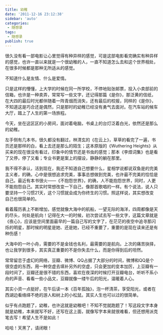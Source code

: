 ```yaml
---
title: 幼稚    
date: '2011-12-16 23:12:38'
sidebar: 'auto'
categories:
 - 随想录
tags:
 - 随想录
publish: true
---
```


很久没有看一部电影让心里觉得有种异样的感觉，可是这部电影看完确实有种异样的感觉，也许一直以来就是一个很幼稚的人，一直不知道怎么去和这个世界相处，在很多时候都是那种无所适从的感觉。

不知道什么是友情、什么是爱情。

只是这样的懵懂，上大学的时候在同一所学校，不停地贴张邮票，投入小卖部前的信箱，也许是一种卖弄，常常写一些文字，还记得那篇《是你》，那泛黄的信纸，在大四的最后时光都伴随着一阵青烟而消失，还有最后的校报，同样的《是你》，不知道这是巧合还是偶然，只是那时的幼稚已经没有勇气去面对。在汽车站的候车大厅，踏上了人生的第一场旅程。

今天，坐在这区区的小房间，面对着电脑，书桌上的台灯泛着白光，依然还是那么的幼稚。

左手侧有几本书，很久都没有翻过，林清玄的《在云上》，草草的看完了一遍，书页还是那样的白，看上去还是那么的陌生；这本原版的《Wuthering Heights》从买来的现在很没有看过，印象中的情节还是书虫的感觉；那本《李煜词集》也是看了又停，停了又看；专业书更是案上的摆设，静静的躺在那里。

我不得不承认，活到现在，我还不知道自己想要什么，星相学说都说双鱼是的完美主义者，的确，心中是很想追求完美，事事总想做到完美，也许最不完美的恰恰是自己。最近有本书很火——《不抱怨世界》，的确，人不能抱怨世界，同时，人更不能抱怨自己。其实时常想改变一下自己，像那首歌唱的一样。有个说法，说人只要坚持一个习惯21天，这个习惯就会成为你终生的习惯。照这样说，其实想改变自己也很简单的。

看着履历表上不断增加，感觉就像大海中的航船，一望无际的海洋，四周都像是天的尽头，何处是航向！记得在大一的时候，初次尝试去写一些文字，这篇文章就是《夜心》，应该是空间里面最早的一篇自己写的文字了，在茫茫的夜空中追寻那闪烁的明星，那时候的明星是她、还是她，已经不重要了，重要的是现在读来还是有种伤感！

大海中的一叶小舟，需要的不是金钱也名利，最需要的是航向。上次的痛苦抉择，也让我学到很多，其实真正重要的不是你失去什么，而是你得到后的坦然。

常常留恋于虚幻的网络，豆瓣、微博、QQ占据了大部分的时间，微博和QQ是个很空虚的东西，用一种空虚去填补另外的空虚，只会更加的变本加厉，上豆瓣有一段时间了，豆瓣还是很不错的东西，喜欢在夜深的时候打开豆瓣电台，听听不系小舟的声音、看看一些小品文，豆瓣就像一缕午后的阳光，温暖着人心。

其实小资一点挺好，在午后读一本《百年孤独》，泡一杯清茶，享受阳光，或者在西湖边看络绎不绝的游人和树上的小松鼠。其实人生也可以过的很简单。

似乎有点跑题了，幼稚，也许这就是幼稚吧！不知不觉就跑题了！写这段文字本身就是幼稚，本来就写不好，还写在这上面，就像写字本来就很难看，但还想用派克笔去写！希望人生不是如此！

哈哈！天黑了，请闭眼！
